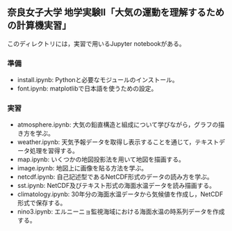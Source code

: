 ## 奈良女子大学 地学実験II「大気の運動を理解するための計算機実習」

このディレクトリには，実習で用いるJupyter notebookがある。

### 準備

* install.ipynb: Pythonと必要なモジュールのインストール。 
* font.ipynb: matplotlibで日本語を使うための設定。

### 実習

* atmosphere.ipynb: 大気の鉛直構造と組成について学びながら，グラフの描き方を学ぶ。
* weather.ipynb: 天気予報データを取得し表示することを通じて，テキストデータ処理を習得する。
* map.ipynb: いくつかの地図投影法を用いて地図を描画する。
* image.ipynb: 地図上に画像を貼る方法を学ぶ。
* netcdf.ipynb: 自己記述型であるNetCDF形式のデータの読み方を学ぶ。
* sst.ipynb: NetCDF及びテキスト形式の海面水温データを読み描画する。
* climatology.ipynb: 30年分の海面水温データから気候値を作成し，NetCDF形式で保存する。
* nino3.ipynb: エルニーニョ監視海域における海面水温の時系列データを作成する。
